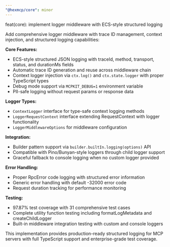```yaml
---
"@hexmcp/core": minor
---
```


feat(core): implement logger middleware with ECS-style structured logging

Add comprehensive logger middleware with trace ID management, context injection, and structured logging capabilities:

**Core Features:**
- ECS-style structured JSON logging with traceId, method, transport, status, and durationMs fields
- Automatic trace ID generation and reuse across middleware chain
- Context logger injection via `ctx.log()` and `ctx.state.logger` with proper TypeScript types
- Debug mode support via `MCPKIT_DEBUG=1` environment variable
- PII-safe logging without request params or response data

**Logger Types:**
- `ContextLogger` interface for type-safe context logging methods
- `LoggerRequestContext` interface extending RequestContext with logger functionality
- `LoggerMiddlewareOptions` for middleware configuration

**Integration:**
- Builder pattern support via `builder.builtIn.logging(options)` API
- Compatible with Pino/Bunyan-style loggers through child logger support
- Graceful fallback to console logging when no custom logger provided

**Error Handling:**
- Proper RpcError code logging with structured error information
- Generic error handling with default -32000 error code
- Request duration tracking for performance monitoring

**Testing:**
- 97.87% test coverage with 31 comprehensive test cases
- Complete utility function testing including formatLogMetadata and createChildLogger
- Built-in middleware integration testing with custom and console loggers

This implementation provides production-ready structured logging for MCP servers with full TypeScript support and enterprise-grade test coverage.
